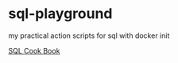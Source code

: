 # sql-playground

my practical action scripts for sql with docker init

[SQL Cook Book](https://github.com/luk3ya0/sql-playground/tree/sql-cookbook)
